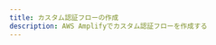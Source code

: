 ```yaml
---
title: カスタム認証フローの作成
description: AWS Amplifyでカスタム認証フローを作成する
---
```


<inline-fragment platform="js" src="~/guides/authentication/fragments/js/custom-auth-flow.md"></inline-fragment>
